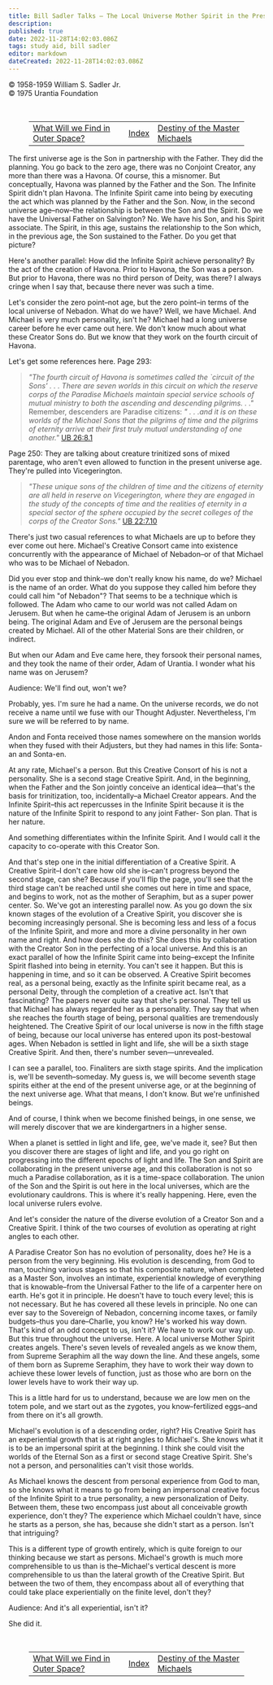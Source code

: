 ```yaml
---
title: Bill Sadler Talks — The Local Universe Mother Spirit in the Present Universe Age
description:
published: true
date: 2022-11-28T14:02:03.086Z
tags: study aid, bill sadler
editor: markdown
dateCreated: 2022-11-28T14:02:03.086Z
---
```


<p class="v-card v-sheet theme--light grey lighten-3 px-2">© 1958-1959 William S. Sadler Jr.<br>© 1975 Urantia Foundation</p>

<br>

<figure class="table chapter-navigator">
  <table>
    <tbody>
      <tr>
        <td><a href="/en/article/William_S_Sadler_Jr/Bill_Sadler_Talks/11">What Will we Find in Outer Space?</a></td>
        <td><a href="/en/article/William_S_Sadler_Jr/Bill_Sadler_Talks#index">Index</a></td>
        <td><a href="/en/article/William_S_Sadler_Jr/Bill_Sadler_Talks/13">Destiny of the Master Michaels</a></td>
      </tr>
    </tbody>
  </table>
</figure>

The first universe age is the Son in partnership with the Father. They did the planning. You go back to the zero age, there was no Conjoint Creator, any more than there was a Havona. Of course, this a misnomer. But conceptually, Havona was planned by the Father and the Son. The Infinite Spirit didn't plan Havona. The Infinite Spirit came into being by executing the act which was planned by the Father and the Son. Now, in the second universe age–now–the relationship is between the Son and the Spirit. Do we have the Universal Father on Salvington? No. We have his Son, and his Spirit associate. The Spirit, in this age, sustains the relationship to the Son which, in the previous age, the Son sustained to the Father. Do you get that picture?

Here's another parallel: How did the Infinite Spirit achieve personality? By the act of the creation of Havona. Prior to Havona, the Son was a person. But prior to Havona, there was no third person of Deity, was there? I always cringe when I say that, because there never was such a time.

Let's consider the zero point–not age, but the zero point–in terms of the local universe of Nebadon. What do we have? Well, we have Michael. And Michael is very much personality, isn't he? Michael had a long universe career before he ever came out here. We don't know much about what these Creator Sons do. But we know that they work on the fourth circuit of Havona.

Let's get some references here. Page 293:

> _"The fourth circuit of Havona is sometimes called the \`circuit of the Sons' . . . There are seven worlds in this circuit on which the reserve corps of the Paradise Michaels maintain special service schools of mutual ministry to both the ascending and descending pilgrims. . ."_ Remember, descenders are Paradise citizens: _" . . .and it is on these worlds of the Michael Sons that the pilgrims of time and the pilgrims of eternity arrive at their first truly mutual understanding of one another."_ <a id="s34_502"></a>[UB 26:8.1](/en/The_Urantia_Book/26#p8_1)

Page 250: They are talking about creature trinitized sons of mixed parentage, who aren't even allowed to function in the present universe age. They're pulled into Vicegerington.

> _"These unique sons of the children of time and the citizens of eternity are all held in reserve on Vicegerington, where they are engaged in the study of the concepts of time and the realities of eternity in a special sector of the sphere occupied by the secret colleges of the corps of the Creator Sons."_ <a id="s38_309"></a>[UB 22:7.10](/en/The_Urantia_Book/22#p7_10)

There's just two casual references to what Michaels are up to before they ever come out here. Michael's Creative Consort came into existence concurrently with the appearance of Michael of Nebadon–or of that Michael who was to be Michael of Nebadon.

Did you ever stop and think–we don't really know his name, do we? Michael is the name of an order. What do you suppose they called him before they could call him "of Nebadon"? That seems to be a technique which is followed. The Adam who came to our world was not called Adam on Jerusem. But when he came–the original Adam of Jerusem is an unborn being. The original Adam and Eve of Jerusem are the personal beings created by Michael. All of the other Material Sons are their children, or indirect.

But when our Adam and Eve came here, they forsook their personal names, and they took the name of their order, Adam of Urantia. I wonder what his name was on Jerusem?

Audience: We'll find out, won't we?

Probably, yes. I'm sure he had a name. On the universe records, we do not receive a name until we fuse with our Thought Adjuster. Nevertheless, I'm sure we will be referred to by name.

Andon and Fonta received those names somewhere on the mansion worlds when they fused with their Adjusters, but they had names in this life: Sonta-an and Sonta-en.

At any rate, Michael's a person. But this Creative Consort of his is not a personality. She is a second stage Creative Spirit. And, in the beginning, when the Father and the Son jointly conceive an identical idea—that's the basis for trinitization, too, incidentally–a Michael Creator appears. And the Infinite Spirit–this act repercusses in the Infinite Spirit because it is the nature of the Infinite Spirit to respond to any joint Father- Son plan. That is her nature.

And something differentiates within the Infinite Spirit. And I would call it the capacity to co-operate with this Creator Son.

And that's step one in the initial differentiation of a Creative Spirit. A Creative Spirit–I don't care how old she is–can't progress beyond the second stage, can she? Because if you'll flip the page, you'll see that the third stage can't be reached until she comes out here in time and space, and begins to work, not as the mother of Seraphim, but as a super power center. So. We've got an interesting parallel now. As you go down the six known stages of the evolution of a Creative Spirit, you discover she is becoming increasingly personal. She is becoming less and less of a focus of the Infinite Spirit, and more and more a divine personality in her own name and right. And how does she do this? She does this by collaboration with the Creator Son in the perfecting of a local universe. And this is an exact parallel of how the Infinite Spirit came into being–except the Infinite Spirit flashed into being in eternity. You can't see it happen. But this is happening in time, and so it can be observed. A Creative Spirit becomes real, as a personal being, exactly as the Infinite spirit became real, as a personal Deity, through the completion of a creative act. Isn't that fascinating? The papers never quite say that she's personal. They tell us that Michael has always regarded her as a personality. They say that when she reaches the fourth stage of being, personal qualities are tremendously heightened. The Creative Spirit of our local universe is now in the fifth stage of being, because our local universe has entered upon its post-bestowal ages. When Nebadon is settled in light and life, she will be a sixth stage Creative Spirit. And then, there's number seven—unrevealed.

I can see a parallel, too. Finaliters are sixth stage spirits. And the implication is, we'll be seventh–someday. My guess is, we will become seventh stage spirits either at the end of the present universe age, or at the beginning of the next universe age. What that means, I don't know. But we're unfinished beings.

And of course, I think when we become finished beings, in one sense, we will merely discover that we are kindergartners in a higher sense.

When a planet is settled in light and life, gee, we've made it, see? But then you discover there are stages of light and life, and you go right on progressing into the different epochs of light and life. The Son and Spirit are collaborating in the present universe age, and this collaboration is not so much a Paradise collaboration, as it is a time-space collaboration. The union of the Son and the Spirit is out here in the local universes, which are the evolutionary cauldrons. This is where it's really happening. Here, even the local universe rulers evolve.

And let's consider the nature of the diverse evolution of a Creator Son and a Creative Spirit. I think of the two courses of evolution as operating at right angles to each other.

A Paradise Creator Son has no evolution of personality, does he? He is a person from the very beginning. His evolution is descending, from God to man, touching various stages so that his composite nature, when completed as a Master Son, involves an intimate, experiential knowledge of everything that is knowable–from the Universal Father to the life of a carpenter here on earth. He's got it in principle. He doesn't have to touch every level; this is not necessary. But he has covered all these levels in principle. No one can ever say to the Sovereign of Nebadon, concerning income taxes, or family budgets–thus you dare–Charlie, you know? He's worked his way down. That's kind of an odd concept to us, isn't it? We have to work our way up. But this true throughout the universe. Here. A local universe Mother Spirit creates angels. There's seven levels of revealed angels as we know them, from Supreme Seraphim all the way down the line. And these angels, some of them born as Supreme Seraphim, they have to work their way down to achieve these lower levels of function, just as those who are born on the lower levels have to work their way up.

This is a little hard for us to understand, because we are low men on the totem pole, and we start out as the zygotes, you know–fertilized eggs–and from there on it's all growth.

Michael's evolution is of a descending order, right? His Creative Spirit has an experiential growth that is at right angles to Michael's. She knows what it is to be an impersonal spirit at the beginning. I think she could visit the worlds of the Eternal Son as a first or second stage Creative Spirit. She's not a person, and personalities can't visit those worlds.

As Michael knows the descent from personal experience from God to man, so she knows what it means to go from being an impersonal creative focus of the Infinite Spirit to a true personality, a new personalization of Deity. Between them, these two encompass just about all conceivable growth experience, don't they? The experience which Michael couldn't have, since he starts as a person, she has, because she didn't start as a person. Isn't that intriguing?

This is a different type of growth entirely, which is quite foreign to our thinking because we start as persons. Michael's growth is much more comprehensible to us than is the–Michael's vertical descent is more comprehensible to us than the lateral growth of the Creative Spirit. But between the two of them, they encompass about all of everything that could take place experientially on the finite level, don't they?

Audience: And it's all experiential, isn't it?

She did it.


<br>

<figure class="table chapter-navigator">
  <table>
    <tbody>
      <tr>
        <td><a href="/en/article/William_S_Sadler_Jr/Bill_Sadler_Talks/11">What Will we Find in Outer Space?</a></td>
        <td><a href="/en/article/William_S_Sadler_Jr/Bill_Sadler_Talks#index">Index</a></td>
        <td><a href="/en/article/William_S_Sadler_Jr/Bill_Sadler_Talks/13">Destiny of the Master Michaels</a></td>
      </tr>
    </tbody>
  </table>
</figure>